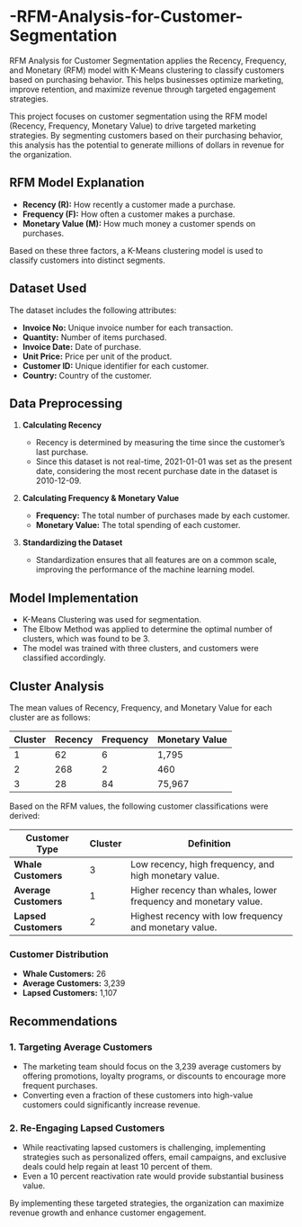 # -RFM-Analysis-for-Customer-Segmentation
RFM Analysis for Customer Segmentation applies the Recency, Frequency, and Monetary (RFM) model with K-Means clustering to classify customers based on purchasing behavior. This helps businesses optimize marketing, improve retention, and maximize revenue through targeted engagement strategies.

This project focuses on customer segmentation using the RFM model (Recency, Frequency, Monetary Value) to drive targeted marketing strategies. By segmenting customers based on their purchasing behavior, this analysis has the potential to generate millions of dollars in revenue for the organization.

## RFM Model Explanation

- **Recency (R):** How recently a customer made a purchase.
- **Frequency (F):** How often a customer makes a purchase.
- **Monetary Value (M):** How much money a customer spends on purchases.

Based on these three factors, a K-Means clustering model is used to classify customers into distinct segments.

## Dataset Used

The dataset includes the following attributes:

- **Invoice No:** Unique invoice number for each transaction.
- **Quantity:** Number of items purchased.
- **Invoice Date:** Date of purchase.
- **Unit Price:** Price per unit of the product.
- **Customer ID:** Unique identifier for each customer.
- **Country:** Country of the customer.

## Data Preprocessing

1. **Calculating Recency**
   - Recency is determined by measuring the time since the customer’s last purchase.
   - Since this dataset is not real-time, 2021-01-01 was set as the present date, considering the most recent purchase date in the dataset is 2010-12-09.

2. **Calculating Frequency & Monetary Value**
   - **Frequency:** The total number of purchases made by each customer.
   - **Monetary Value:** The total spending of each customer.

3. **Standardizing the Dataset**
   - Standardization ensures that all features are on a common scale, improving the performance of the machine learning model.

## Model Implementation

- K-Means Clustering was used for segmentation.
- The Elbow Method was applied to determine the optimal number of clusters, which was found to be 3.
- The model was trained with three clusters, and customers were classified accordingly.

## Cluster Analysis

The mean values of Recency, Frequency, and Monetary Value for each cluster are as follows:

| Cluster | Recency | Frequency | Monetary Value |
|---------|---------|-----------|----------------|
| 1       | 62      | 6         | 1,795          |
| 2       | 268     | 2         | 460            |
| 3       | 28      | 84        | 75,967         |

Based on the RFM values, the following customer classifications were derived:

| Customer Type | Cluster | Definition |
|---------------|---------|------------|
| **Whale Customers** | 3 | Low recency, high frequency, and high monetary value. |
| **Average Customers** | 1 | Higher recency than whales, lower frequency and monetary value. |
| **Lapsed Customers** | 2 | Highest recency with low frequency and monetary value. |

### Customer Distribution

- **Whale Customers:** 26
- **Average Customers:** 3,239
- **Lapsed Customers:** 1,107

## Recommendations

### 1. Targeting Average Customers

- The marketing team should focus on the 3,239 average customers by offering promotions, loyalty programs, or discounts to encourage more frequent purchases.
- Converting even a fraction of these customers into high-value customers could significantly increase revenue.

### 2. Re-Engaging Lapsed Customers

- While reactivating lapsed customers is challenging, implementing strategies such as personalized offers, email campaigns, and exclusive deals could help regain at least 10 percent of them.
- Even a 10 percent reactivation rate would provide substantial business value.

By implementing these targeted strategies, the organization can maximize revenue growth and enhance customer engagement.


